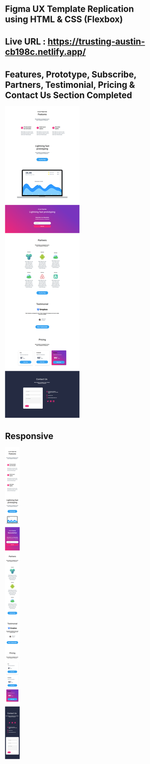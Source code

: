 # Figma UX Template Replication using HTML &amp; CSS (Flexbox)

# Live URL : https://trusting-austin-cb198c.netlify.app/


# Features, Prototype, Subscribe, Partners, Testimonial, Pricing & Contact Us Section Completed

![Screenshot 1](./img/1.png)

# Responsive 

![Screenshot 2](./img/2.png)

